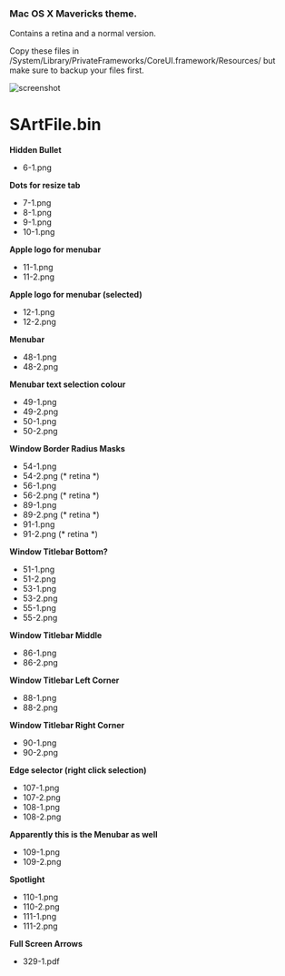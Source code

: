 ### Mac OS X Mavericks theme.

Contains a retina and a normal version.

Copy these files in /System/Library/PrivateFrameworks/CoreUI.framework/Resources/ but make sure to backup your files first.

![screenshot](http://paste.unixhub.net/index.php/HnXWD/)


# SArtFile.bin

**Hidden Bullet**

- 6-1.png

**Dots for resize tab**

- 7-1.png
- 8-1.png
- 9-1.png
- 10-1.png

**Apple logo for menubar**

- 11-1.png
- 11-2.png

**Apple logo for menubar (selected)**

- 12-1.png
- 12-2.png

**Menubar**

- 48-1.png
- 48-2.png

**Menubar text selection colour**

- 49-1.png
- 49-2.png
- 50-1.png
- 50-2.png

**Window Border Radius Masks**

- 54-1.png
- 54-2.png (* retina *)
- 56-1.png
- 56-2.png (* retina *)
- 89-1.png
- 89-2.png (* retina *)
- 91-1.png
- 91-2.png (* retina *)

**Window Titlebar Bottom?**

- 51-1.png
- 51-2.png
- 53-1.png
- 53-2.png
- 55-1.png
- 55-2.png

**Window Titlebar Middle**

- 86-1.png
- 86-2.png

**Window Titlebar Left Corner**

- 88-1.png
- 88-2.png

**Window Titlebar Right Corner**

- 90-1.png
- 90-2.png

**Edge selector (right click selection)**

- 107-1.png
- 107-2.png
- 108-1.png
- 108-2.png

**Apparently this is the Menubar as well**

- 109-1.png
- 109-2.png

**Spotlight**

- 110-1.png
- 110-2.png
- 111-1.png
- 111-2.png

**Full Screen Arrows**

- 329-1.pdf
